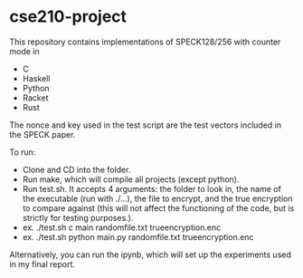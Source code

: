 # cse210-project

This repository contains implementations of SPECK128/256 with counter mode in
* C
* Haskell
* Python
* Racket
* Rust

The nonce and key used in the test script are the test vectors included in the SPECK paper.

To run:
* Clone and CD into the folder.
* Run make, which will compile all projects (except python).
* Run test.sh. It accepts 4 arguments: the folder to look in, the name of the executable (run with ./...), the file to encrypt, and the true encryption to compare against (this will not affect the functioning of the code, but is strictly for testing purposes.).
* ex. ./test.sh c main randomfile.txt trueencryption.enc
* ex. ./test.sh python main.py randomfile.txt trueencryption.enc

Alternatively, you can run the ipynb, which will set up the experiments used in my final report.
